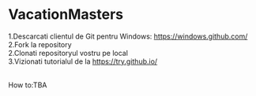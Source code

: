 # VacationMasters

1.Descarcati clientul de Git pentru Windows: https://windows.github.com/ <br>
2.Fork la repository <br>
2.Clonati repositoryul vostru pe local <br>
3.Vizionati tutorialul de la https://try.github.io/ <br><br>

How to:TBA
